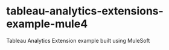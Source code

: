 # tableau-analytics-extensions-example-mule4
 Tableau Analytics Extension example built using MuleSoft
